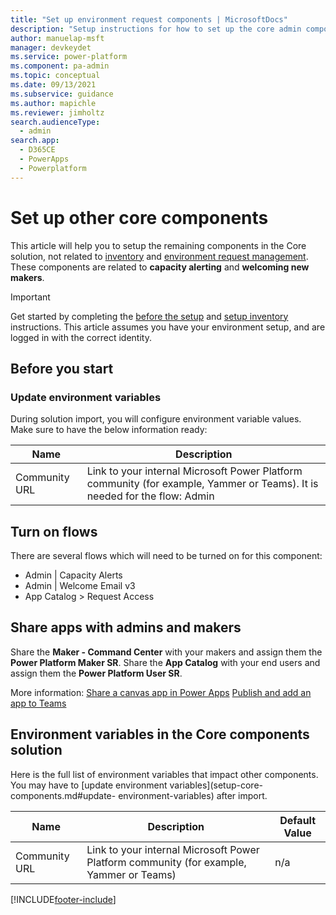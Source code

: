 ```yaml
---
title: "Set up environment request components | MicrosoftDocs"
description: "Setup instructions for how to set up the core admin components solution of the CoE Starter Kit"
author: manuelap-msft
manager: devkeydet
ms.service: power-platform
ms.component: pa-admin
ms.topic: conceptual
ms.date: 09/13/2021
ms.subservice: guidance
ms.author: mapichle
ms.reviewer: jimholtz
search.audienceType: 
  - admin
search.app: 
  - D365CE
  - PowerApps
  - Powerplatform
---
```


# Set up other core components


This article will help you to setup the remaining components in the Core solution, not related to [inventory](setup-core-components.md) and [environment request management](setup-environment-components.md). These components are related to **capacity alerting** and **welcoming new makers**.

>[!IMPORTANT]
> Get started by completing the [before the setup](before-setup.md) and [setup inventory](setup-core-components.md) instructions. This article assumes you have your environment setup, and are logged in with the correct identity.

## Before you start

### Update environment variables

During solution import, you will configure environment variable values. Make sure to have the below information ready:

| Name | Description |
|------|---------------|
|Community URL  | Link to your internal Microsoft Power Platform community (for example, Yammer or Teams). It is needed for the flow: Admin | Welcome Email v3. Please refer to [What groups will you use](internal link to Before you Setup)  |

## Turn on flows

There are several flows which will need to be turned on for this component:  

- Admin | Capacity Alerts
- Admin | Welcome Email v3
- App Catalog > Request Access

## Share apps with admins and makers

Share the **Maker - Command Center** with your makers and assign them the **Power Platform Maker SR**.
Share the **App Catalog** with your end users and assign them the **Power Platform User SR**.

More information:
[Share a canvas app in Power Apps](/powerapps/maker/canvas-apps/share-app)
[Publish and add an app to Teams](/powerapps/teams/publish-and-share-apps#publish-and-add-an-app-to-teams)

## Environment variables in the Core components solution

Here is the full list of environment variables that impact other components. You may have to [update environment variables](setup-core-components.md#update- environment-variables) after import.

| Name | Description | Default Value |
|------|---------------|------|
|Community URL  | Link to your internal Microsoft Power Platform community (for example, Yammer or Teams)  | n/a|

[!INCLUDE[footer-include](../../includes/footer-banner.md)]
